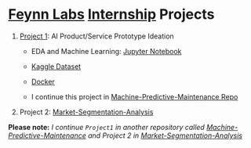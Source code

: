 # [Feynn Labs](https://www.linkedin.com/company/feynn-labs/?originalSubdomain=in) [Internship](https://feynnlabs.com/internships/) Projects

1. [Project 1](project1): AI Product/Service Prototype Ideation
    - EDA and Machine Learning: [Jupyter Notebook](main.ipynb) 

    - [Kaggle Dataset](https://www.kaggle.com/datasets/shivamb/machine-predictive-maintenance-classification)

    - [Docker](https://hub.docker.com/r/adhiban/machine-predictive-maintenance)
    - I continue this project in [Machine-Predictive-Maintenance Repo](https://github.com/Adhiban1/Machine-Predictive-Maintenance)

2. Project 2: [Market-Segmentation-Analysis](https://github.com/Adhiban1/Market-Segmentation-Analysis)

**Please note:** *I continue `Project1` in another repository called [Machine-Predictive-Maintenance](https://github.com/Adhiban1/Machine-Predictive-Maintenance) and Project 2 in [Market-Segmentation-Analysis](https://github.com/Adhiban1/Market-Segmentation-Analysis)*